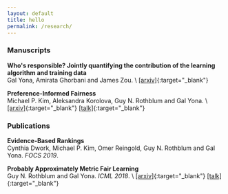 ```yaml
---
layout: default
title: hello
permalink: /research/
---
```


### Manuscripts

**Who's responsible? Jointly quantifying the contribution of the learning algorithm and training data**  
Gal Yona, Amirata Ghorbani and James Zou. \\
[[arxiv]](https://arxiv.org/abs/1910.04214){:target="_blank"}


**Preference-Informed Fairness**  
Michael P. Kim, Aleksandra Korolova, Guy N. Rothblum and Gal Yona. \\
[[arxiv]](https://arxiv.org/abs/1904.01793){:target="_blank"}
[[talk]](https://www.youtube.com/watch?v=zAR5VbkhKv4){:target="_blank"}


### Publications

**Evidence-Based Rankings**  
Cynthia Dwork, Michael P. Kim, Omer Reingold, Guy N. Rothblum and Gal Yona.  *FOCS 2019*. 


**Probably Approximately Metric Fair Learning**  
Guy N. Rothblum and Gal Yona.  *ICML 2018*.   \\
[[arxiv]](https://arxiv.org/abs/1803.03242){:target="_blank"} [[talk]](https://vimeo.com/287766217){:target="_blank"}
